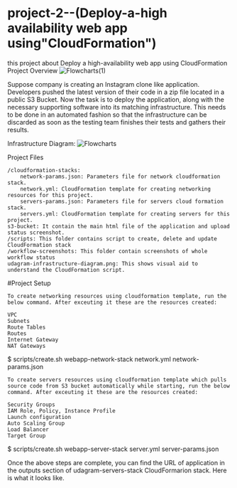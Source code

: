 # project-2--(Deploy-a-high availability web app using"CloudFormation")
this project about Deploy a high-availability web app using CloudFormation
Project Overview
![Flowcharts(1)](https://user-images.githubusercontent.com/109382355/190691275-ce6ddf3d-3e06-4b0f-822e-2993938fbab4.png)

Suppose company is creating an Instagram clone like application. Developers pushed the latest version of their code in a zip file located in a public S3 Bucket. Now the task is to deploy the application, along with the necessary supporting software into its matching infrastructure. This needs to be done in an automated fashion so that the infrastructure can be discarded as soon as the testing team finishes their tests and gathers their results.

Infrastructure Diagram:
![Flowcharts](https://user-images.githubusercontent.com/109382355/189526936-eff34244-dd42-4d38-a91e-e89004bd5b0b.png)

Project Files

    /cloudformation-stacks:
        network-params.json: Parameters file for network cloudformation stack.
        network.yml: CloudFormation template for creating networking resources for this project.
        servers-params.json: Parameters file for servers cloud formation stack.
        servers.yml: CloudFormation template for creating servers for this project.
    s3-bucket: It contain the main html file of the application and upload status screenshot.
    /scripts: This folder contains script to create, delete and update CloudFormation stack
    /workflow-screenshots: This folder contain screenshots of whole workflow status
    udagram-infrastructure-diagram.png: This shows visual aid to understand the CloudFormation script.

#Project Setup

    To create networking resources using cloudformation template, run the below command. After exceuting it these are the resources created:

    VPC
    Subnets
    Route Tables
    Routes
    Internet Gateway
    NAT Gateways

$ scripts/create.sh webapp-network-stack network.yml network-params.json

    To create servers resources using cloudformation template which pulls source code from S3 bucket automatically while starting, run the below command. After exceuting it these are the resources created:

    Security Groups
    IAM Role, Policy, Instance Profile
    Launch configuration
    Auto Scaling Group
    Load Balancer
    Target Group

$ scripts/create.sh webapp-server-stack server.yml server-params.json

Once the above steps are complete, you can find the URL of application in the outputs section of udagram-servers-stack CloudFormarion stack. Here is what it looks like.
